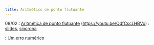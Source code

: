 ```yaml
---
title: Aritmético de ponto flutuante
---
```


08/02
: [Aritmética de ponto flutuante](https://youtu.be/C-Lf_caEjD8) (https://youtu.be/OdfCscLHBVo)
  : [slides](/material/02_ponto_flutuante.pdf), [síncrona](/material/02_ponto_flutuante.html)
  
: [Um erro numérico](https://youtu.be/OdfCscLHBVo)
    

 

